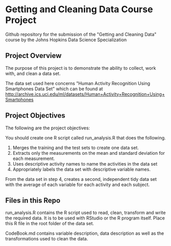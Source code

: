 # Getting and Cleaning Data Course Project

Github repository for the submission of the "Getting and Cleaning Data" course by the Johns Hopkins Data Science Specialization

## Project Overview

The purpose of this project is to demonstrate the ability to collect, work with, and clean a data set.

The data set used here concerns "Human Activity Recognition Using Smartphones Data Set" which can be found at http://archive.ics.uci.edu/ml/datasets/Human+Activity+Recognition+Using+Smartphones

## Project Objectives

The following are the project objectives:

You should create one R script called run_analysis.R that does the following.

1. Merges the training and the test sets to create one data set.
2. Extracts only the measurements on the mean and standard deviation for each measurement.
3. Uses descriptive activity names to name the activities in the data set
4. Appropriately labels the data set with descriptive variable names.

From the data set in step 4, creates a second, independent tidy data set with the average of each variable for each activity and each subject.

## Files in this Repo

run_analysis.R contains the R script used to read, clean, transform and write the required data. It is to be used with RStudio or the R program itself. Place this R file in the root folder of the data set.

CodeBook.md contains variable description, data description as well as the transformations used to clean the data.